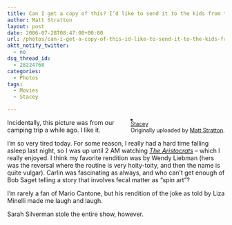 ```yaml
---
title: Can I get a copy of this? I’d like to send it to the kids from the show "Full House"
author: Matt Stratton
layout: post
date: 2006-07-28T08:47:00+00:00
url: /photos/can-i-get-a-copy-of-this-id-like-to-send-it-to-the-kids-from-the-show-full-house
aktt_notify_twitter:
  - no
dsq_thread_id:
  - 28224768
categories:
  - Photos
tags:
  - Movies
  - Stacey

---
```

<div style="float:right;margin-left:10px;margin-bottom:10px;">
  <a title="photo sharing" href="http://www.flickr.com/photos/mugsy/160388888/"><img style="border:solid 2px #000000;" src="http://static.flickr.com/51/160388888_c45493c6c7_m.jpg" alt="" /></a><br /> <span style="font-size:.9em;margin-top:0;"> <a href="http://www.flickr.com/photos/mugsy/160388888/">Stacey</a><br /> Originally uploaded by <a href="http://www.flickr.com/people/mugsy/">Matt Stratton</a>. </span>
</div>

Incidentally, this picture was from our camping trip a while ago. I like it.

I&#8217;m so very tired today. For some reason, I really had a hard time falling asleep last night, so I was up until 2 AM watching _[The Aristocrats][1]_ &#8211; which I really enjoyed. I think my favorite rendition was by Wendy Liebman (hers was the reversal where the routine is very hoity-toity, and then the name is quite vulgar). Carlin was fascinating as always, and who can&#8217;t get enough of Bob Saget telling a story that involves fecal matter as &#8220;spin art&#8221;?

I&#8217;m rarely a fan of Mario Cantone, but his rendition of the joke as told by Liza Minelli made me laugh and laugh.

Sarah Silverman stole the entire show, however.

 [1]: http://www.imdb.com/title/tt0436078/